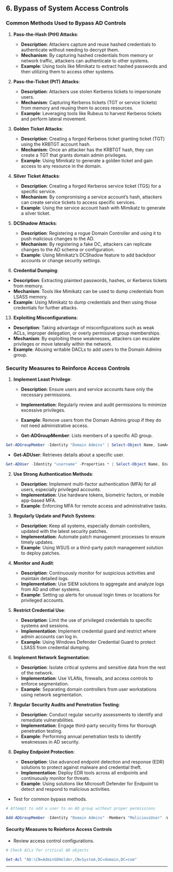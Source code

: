 ## 6. **Bypass of System Access Controls**

### **Common Methods Used to Bypass AD Controls**

1. **Pass-the-Hash (PtH) Attacks**:

   - **Description**: Attackers capture and reuse hashed credentials to authenticate without needing to decrypt them.
   - **Mechanism**: By capturing hashed credentials from memory or network traffic, attackers can authenticate to other systems.
   - **Example**: Using tools like Mimikatz to extract hashed passwords and then utilizing them to access other systems.

3. **Pass-the-Ticket (PtT) Attacks**:

   - **Description**: Attackers use stolen Kerberos tickets to impersonate users.
   - **Mechanism**: Capturing Kerberos tickets (TGT or service tickets) from memory and reusing them to access resources.
   - **Example**: Leveraging tools like Rubeus to harvest Kerberos tickets and perform lateral movement.

5. **Golden Ticket Attacks**:

   - **Description**: Creating a forged Kerberos ticket granting ticket (TGT) using the KRBTGT account hash.
   - **Mechanism**: Once an attacker has the KRBTGT hash, they can create a TGT that grants domain admin privileges.
   - **Example**: Using Mimikatz to generate a golden ticket and gain access to any resource in the domain.

7. **Silver Ticket Attacks**:

   - **Description**: Creating a forged Kerberos service ticket (TGS) for a specific service.
   - **Mechanism**: By compromising a service account’s hash, attackers can create service tickets to access specific services.
   - **Example**: Using the service account hash with Mimikatz to generate a silver ticket.

9. **DCShadow Attacks**:

   - **Description**: Registering a rogue Domain Controller and using it to push malicious changes to the AD.
   - **Mechanism**: By registering a fake DC, attackers can replicate changes to the AD schema or configuration.
   - **Example**: Using Mimikatz’s DCShadow feature to add backdoor accounts or change security settings.

11. **Credential Dumping**:

   - **Description**: Extracting plaintext passwords, hashes, or Kerberos tickets from memory.
   - **Mechanism**: Tools like Mimikatz can be used to dump credentials from LSASS memory.
   - **Example**: Using Mimikatz to dump credentials and then using those credentials for further attacks.

13. **Exploiting Misconfigurations**:

   - **Description**: Taking advantage of misconfigurations such as weak ACLs, improper delegation, or overly permissive group memberships.
   - **Mechanism**: By exploiting these weaknesses, attackers can escalate privileges or move laterally within the network.
   - **Example**: Abusing writable DACLs to add users to the Domain Admins group.

### Security Measures to Reinforce Access Controls

1. **Implement Least Privilege**:

   - **Description**: Ensure users and service accounts have only the necessary permissions.
   - **Implementation**: Regularly review and audit permissions to minimize excessive privileges.
   - **Example**: Remove users from the Domain Admins group if they do not need administrative access.
  
   - **Get-ADGroupMember**: Lists members of a specific AD group.
  ```powershell
  Get-ADGroupMember -Identity "Domain Admins" | Select-Object Name, SamAccountName
  ```
  - **Get-ADUser**: Retrieves details about a specific user.
  ```powershell
  Get-ADUser -Identity "username" -Properties * | Select-Object Name, Enabled, LastLogonDate, PasswordLastSet
  ```


2. **Use Strong Authentication Methods**:

   - **Description**: Implement multi-factor authentication (MFA) for all users, especially privileged accounts.
   - **Implementation**: Use hardware tokens, biometric factors, or mobile app-based MFA.
   - **Example**: Enforcing MFA for remote access and administrative tasks.

3. **Regularly Update and Patch Systems**:

   - **Description**: Keep all systems, especially domain controllers, updated with the latest security patches.
   - **Implementation**: Automate patch management processes to ensure timely updates.
   - **Example**: Using WSUS or a third-party patch management solution to deploy patches.

4. **Monitor and Audit**:

   - **Description**: Continuously monitor for suspicious activities and maintain detailed logs.
   - **Implementation**: Use SIEM solutions to aggregate and analyze logs from AD and other systems.
   - **Example**: Setting up alerts for unusual login times or locations for privileged accounts.

5. **Restrict Credential Use**:

   - **Description**: Limit the use of privileged credentials to specific systems and sessions.
   - **Implementation**: Implement credential guard and restrict where admin accounts can log in.
   - **Example**: Using Windows Defender Credential Guard to protect LSASS from credential dumping.

6. **Implement Network Segmentation**:

   - **Description**: Isolate critical systems and sensitive data from the rest of the network.
   - **Implementation**: Use VLANs, firewalls, and access controls to enforce segmentation.
   - **Example**: Separating domain controllers from user workstations using network segmentation.

7. **Regular Security Audits and Penetration Testing**:

   - **Description**: Conduct regular security assessments to identify and remediate vulnerabilities.
   - **Implementation**: Engage third-party security firms for thorough penetration testing.
   - **Example**: Performing annual penetration tests to identify weaknesses in AD security.

8. **Deploy Endpoint Protection**:

   - **Description**: Use advanced endpoint detection and response (EDR) solutions to protect against malware and credential theft.
   - **Implementation**: Deploy EDR tools across all endpoints and continuously monitor for threats.
   - **Example**: Using solutions like Microsoft Defender for Endpoint to detect and respond to malicious activities.

- Test for common bypass methods.

```powershell
# Attempt to add a user to an AD group without proper permissions

Add-ADGroupMember -Identity "Domain Admins" -Members "MaliciousUser" -WhatIf
```

#### **Security Measures to Reinforce Access Controls**

- Review access control configurations.

```powershell
# Check ACLs for critical AD objects

Get-Acl "AD:\CN=AdminSDHolder,CN=System,DC=domain,DC=com"
```

---
